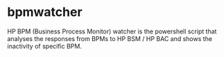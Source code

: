 bpmwatcher
==========

HP BPM (Business Process Monitor)  watcher is the powershell script that analyses the responses from BPMs to HP BSM / HP BAC and shows the inactivity of specific BPM.
